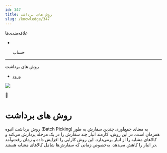 ```yaml
---
id: 347
title: روش های برداشت
slug: /knowledge/347
---
```


 
  علاقه‌مندی‌ها
* [​](./347)

  حساب

---

 

روش های برداشت

- [ورود](/web/login?redirect=/knowledge/article/347)

![](https://odoofarsi.com/web/image/4273?access_token=758ed00a-51be-44b6-a98e-ee34230ae391)

📖

# روش های برداشت

روش برداشت انبوه (Batch Picking) به معنای جمع‌آوری چندین سفارش به طور همزمان است. در این روش، کارمند انبار چند سفارش را در یک مرحله پردازش می‌کند و کالاهای مشابه را از انبار برمی‌دارد. این روش کارایی را افزایش داده و زمان رفت‌وآمد در انبار را کاهش می‌دهد، به‌خصوص زمانی که سفارش‌ها شامل کالاهای مشابه هستند.
